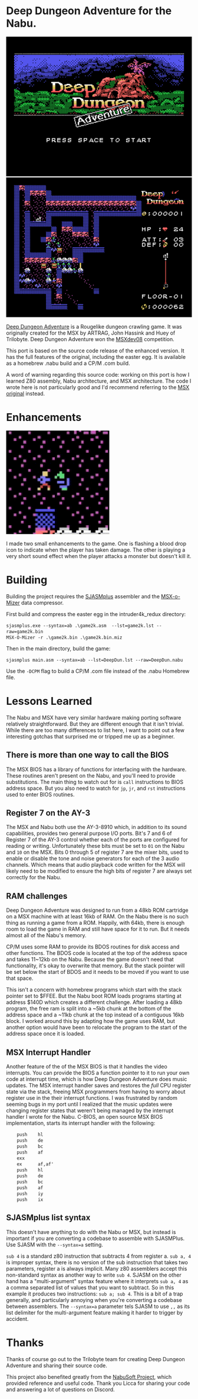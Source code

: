
# Deep Dungeon Adventure for the Nabu.

![Deep Dungeon Adventure title screen](https://github.com/eej/Nabu-Deep-Dungeon-Adventure/raw/master/screenshots/title.png)
![Deep Dungeon Adventure dungeon screen shot](https://github.com/eej/Nabu-Deep-Dungeon-Adventure/raw/master/screenshots/dungeon1.png)

[Deep Dungeon Adventure](https://www.msx.org/downloads/deep-dungeon-adventure-source-code) is a Rougelike dungeon crawling game.  It was originally created for the MSX by ARTRAG, John Hassink and Huey of Trilobyte. Deep Dungeon Adventure won the [MSXdev08](https://www.msxdev.org/msxdev-archive/msxdev08/) competition.  

This port is based on the source code release of the enhanced version.  It has the full features of the original, including the easter egg.  It is available as a homebrew .nabu build and a CP/M .com build.

A word of warning regarding this source code: working on this port is how I learned Z80 assembly, Nabu architecture, and MSX architecture.  The code I wrote here is not particularly good and I'd recommend referring to the [MSX original](https://github.com/artrag/Deep-Dungeon-Adventure) instead.

# Enhancements

![Blood Drop Animated Gif](https://github.com/eej/Nabu-Deep-Dungeon-Adventure/raw/master/screenshots/blood.gif)

I made two small enhancements to the game.  One is flashing a blood drop icon to indicate when the player has taken damage.  The other is playing a very short sound effect when the player attacks a monster but doesn't kill it.

# Building

Building the project requires the [SJASMplus](https://github.com/z00m128/sjasmplus) assembler and the [MSX-o-Mizer](https://www.pouet.net/prod.php?which=50538) data compressor.

First build and compress the easter egg in the intruder4k_redux directory:

```
sjasmplus.exe --syntax=ab .\game2k.asm  --lst=game2k.lst --raw=game2k.bin
MSX-O-Mizer -r .\game2k.bin .\game2k.bin.miz
```

Then in the main directory, build the game:

```
sjasmplus main.asm --syntax=ab --lst=DeepDun.lst --raw=DeepDun.nabu
```

Use the `-DCPM` flag to build a CP/M .com file instead of the .nabu Homebrew file.


# Lessons Learned

The Nabu and MSX have very similar hardware making porting software relatively straightforward.  But they are different enough that it isn't trivial.  While there are too many differences to list here, I want to point out a few interesting gotchas that surprised me or tripped me up as a beginner.

## There is more than one way to call the BIOS

The MSX BIOS has a library of functions for interfacing with the hardware.  These routines aren't present on the Nabu, and you'll need to provide substitutions.  The main thing to watch out for is `call` instructions to BIOS address space.  But you also need to watch for `jp`, `jr`, and `rst` instructions used to enter BIOS routines.

## Register 7 on the AY-3

The MSX and Nabu both use the AY-3-8910 which, in addition to its sound capabilities, provides two general purpose I/O ports.  Bit's 7 and 6 of Register 7 of the AY-3 control whether each of the ports are configured for reading or writing.  Unfortunately these bits must be set to `01` on the Nabu and `10` on the MSX.  Bits 0 through 5 of register 7 are the mixer bits, used to enable or disable the tone and noise generators for each of the 3 audio channels.  Which means that audio playback code written for the MSX will likely need to be modified to ensure the high bits of register 7 are always set correctly for the Nabu.

## RAM challenges

Deep Dungeon Adventure was designed to run from a 48kb ROM cartridge on a MSX machine with at least 16kb of RAM.  On the Nabu there is no such thing as running a game from a ROM.  Happily, with 64kb, there is enough room to load the game in RAM and still have space for it to run.  But it needs almost all of the Nabu's memory.

CP/M uses some RAM to provide its BDOS routines for disk access and other functions.  The BDOS code is located at the top of the address space and takes 11~12kb on the Nabu.  Because the game doesn't need that functionality, it's okay to overwrite that memory.  But the stack pointer will be set below the start of BDOS and it needs to be moved if you want to use that space.

This isn't a concern with homebrew programs which start with the stack pointer set to $FFEE.  But the Nabu boot ROM loads programs starting at address $140D which creates a different challenge.  After loading a 48kb program, the free ram is split into a ~5kb chunk at the bottom of the address space and a ~11kb chunk at the top instead of a contiguous 16kb block.  I worked around this by adapting how the game uses RAM, but another option would have been to relocate the program to the start of the address space once it is loaded.

## MSX Interrupt Handler

Another feature of the of the MSX BIOS is that it handles the video interrupts. You can provide the BIOS a function pointer to it to run your own code at interrupt time, which is how Deep Dungeon Adventure does music updates.  The MSX interrupt handler saves and restores the _full_ CPU register state via the stack, freeing MSX programmers from having to worry about register use in the their interrupt functions.  I was frustrated by random seeming bugs in my port until I realized that the music updates were changing register states that weren't being managed by the interrupt handler I wrote for the Nabu.  C-BIOS, an open source MSX BIOS implementation, starts its interrupt handler with the following:
```
	push    hl
	push    de
	push    bc
	push    af
	exx
	ex      af,af'
	push    hl
	push    de
	push    bc
	push    af
	push    iy
	push    ix
```

## SJASMplus list syntax

This doesn't have anything to do with the Nabu or MSX, but instead is important if you are converting a codebase to assemble with SJASMPlus.  Use SJASM with the `--syntax=a` setting.

`sub 4` is a standard z80 instruction that subtracts 4 from register a.  `sub a, 4` is improper syntax, there is no version of the sub instruction that takes two parameters, register a is always implicit.  Many z80 assemblers accept this non-standard syntax as another way to write `sub 4`.  SJASM on the other hand has a "multi-argument" syntax feature where it interprets `sub a, 4` as a comma separated list of values that you want to subtract.  So in this example it produces two instructions: `sub a; sub 4`.  This is a bit of a trap generally, and particularly annoying when you're converting a codebase between assemblers.  The `--syntax=a` parameter tels SJASM to use `,,` as its list delimiter for the multi-argument feature making it harder to trigger by accident.

# Thanks

Thanks of course go out to the Trilobyte team for creating Deep Dungeon Adventure and sharing their source code.

This project also benefited greatly from the [NabuSoft Project](https://github.com/buricco/nabusoft/tree/main#the-nabusoft-project), which provided reference and useful code.  Thank you Licca for sharing your code and answering a lot of questions on Discord.
	